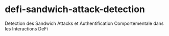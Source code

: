 # defi-sandwich-attack-detection
Detection des Sandwich Attacks et Authentification Comportementale dans les Interactions DeFi
